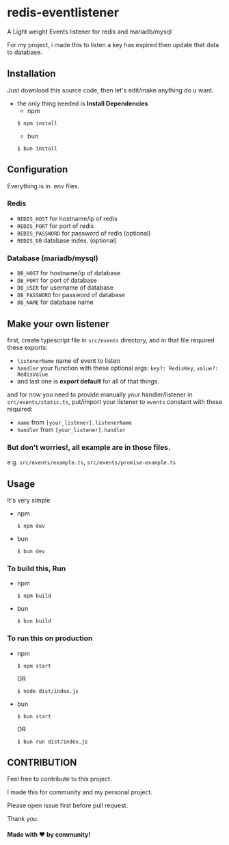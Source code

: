 # redis-eventlistener
A Light weight Events listener for redis and mariadb/mysql

For my project, i made this to listen a key has expired then update that data to database.

## Installation

Just download this source code, then let's edit/make anything do u want.

- the only thing needed is **Install Dependencies**
    - npm
    ```bash:
    $ npm install
    ```
    - bun
    ```bash:
    $ bun install
    ```

## Configuration

Everything is in .env files.

### Redis
- `REDIS_HOST` for hostname/ip of redis
- `REDIS_PORT` for port of redis
- `REDIS_PASSWORD` for password of redis (optional)
- `REDIS_DB` database index. (optional)

### Database (mariadb/mysql)
- `DB_HOST` for hostname/ip of database
- `DB_PORT` for port of database
- `DB_USER` for username of database
- `DB_PASSWORD` for password of database
- `DB_NAME` for database name

## Make your own listener

first, create typescript file in `src/events` directory, and in that file required these exports:

- `listenerName` name of event to listen
- `handler` your function with these optional args: `key?: RedisKey`, `value?: RedisValue`
- and last one is **export default** for all of that things.

and for now you need to provide manually your handler/listener in `src/events/static.ts`, put/import your listener to `events` constant with these required:

- `name` from `[your_listener].listenerName`
- `handler` from `[your_listener].handler`

### But don't worries!, all example are in those files.

e.g. `src/events/example.ts`, `src/events/promise-example.ts`

## Usage

It's very simple
- npm
    ```bash:
    $ npm dev
    ```
- bun
    ```bash:
    $ bun dev
    ```

### To build this, Run
- npm
    ```bash:
    $ npm build
    ```
- bun
    ```bash:
    $ bun build
    ```

### To run this on production
- npm
    ```bash:
    $ npm start
    ```
    OR
    ```bash:
    $ node dist/index.js
    ```
- bun
    ```bash:
    $ bun start
    ```
    OR
    ```bash:
    $ bun run dist/index.js
    ```

## CONTRIBUTION

Feel free to contribute to this project.

I made this for community and my personal project.

Please open issue first before pull request.

Thank you.

#### Made with ❤️ by community!

